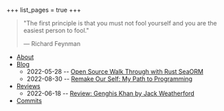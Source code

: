 +++
list_pages = true
+++

> "The first principle is that you must not fool yourself and you are the easiest person to fool."
> 
> ― Richard Feynman 

- [About](./about)
- [Blog](./blog)
  - 2022-05-28 -- [Open Source Walk Through with Rust SeaORM](./blog/open-source-walk-through-with-rust-seaorm)
  - 2022-08-30 -- [Remake Our Self: My Path to Programming](./blog/my-path-to-programming)
- [Reviews](./book_reviews)
  - 2022-06-18 -- [Review: Genghis Khan by Jack Weatherford](./book_reviews/genghis-khan)
- [Commits](./commits)

